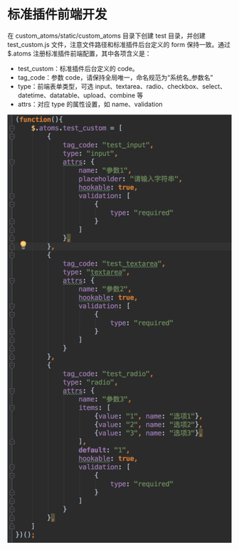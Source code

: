 # 标准插件前端开发

在 custom_atoms/static/custom_atoms 目录下创建 test 目录，并创建 test_custom.js 文件，注意文件路径和标准插件后台定义的 form 保持一致。通过 $.atoms 注册标准插件前端配置，其中各项含义是：
- test_custom：标准插件后台定义的 code。
- tag_code：参数 code，请保持全局唯一，命名规范为“系统名_参数名”
- type：前端表单类型，可选 input、textarea、radio、checkbox、select、datetime、datatable、upload、combine 等
- attrs：对应 type 的属性设置，如 name、validation

![](../assets/38.png)
